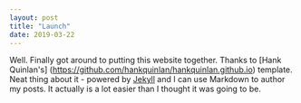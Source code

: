 ```yaml
---
layout: post
title: "Launch"
date: 2019-03-22
---
```


Well. Finally got around to putting this website together. Thanks to [Hank Quinlan's] (https://github.com/hankquinlan/hankquinlan.github.io) template. Neat thing about it - powered by [Jekyll](http://jekyllrb.com) and I can use Markdown to author my posts. It actually is a lot easier than I thought it was going to be.
